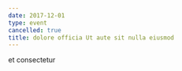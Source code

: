 ```yaml
---
date: 2017-12-01
type: event
cancelled: true
title: dolore officia Ut aute sit nulla eiusmod
---
```

et consectetur